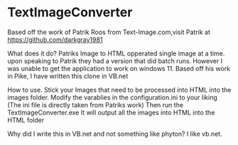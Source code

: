 # TextImageConverter
Based off the work of Patrik Roos from Text-Image.com,visit Patrik at https://github.com/darkgray1981

What does it do?
Patriks Image to HTML opperated single image at a time. upon speaking to Patrik they had a version that did batch runs.
However I was unable to get the application to work on windows 11.
Based off his work in Pike, I have written this clone in VB.net

How to use.
Stick your Images that need to be processed into HTML into the images folder.
Modify the varablies in the configuration.ini to your liking (The ini file is directly taken from Patriks work)
Then run the TextImageConverter.exe
It will output all the images into HTML into the HTML folder

Why did I write this in VB.net and not something like phyton? I like vb.net.
